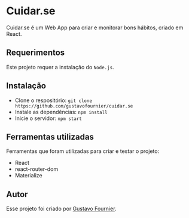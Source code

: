 # Cuidar.se

Cuidar.se é um Web App para criar e monitorar bons hábitos, criado em React.

## Requerimentos

Este projeto requer a instalação do `Node.js`.

## Instalação

- Clone o respositório: `git clone https://github.com/gustavofournier/cuidar.se`
- Instale as dependências: `npm install`
- Inicie o servidor: `npm start`

## Ferramentas utilizadas
Ferramentas que foram utilizadas para criar e testar o projeto:

- React
- react-router-dom
- Materialize

## Autor

Esse projeto foi criado por [Gustavo Fournier](https://github.com/gustavofournier).
